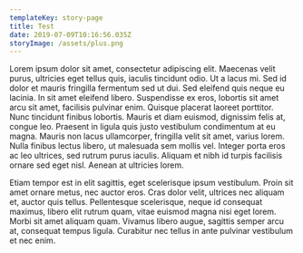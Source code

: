 ```yaml
---
templateKey: story-page
title: Test
date: 2019-07-09T10:16:56.035Z
storyImage: /assets/plus.png
---
```

Lorem ipsum dolor sit amet, consectetur adipiscing elit. Maecenas velit purus, ultricies eget tellus quis, iaculis tincidunt odio. Ut a lacus mi. Sed id dolor et mauris fringilla fermentum sed ut dui. Sed eleifend quis neque eu lacinia. In sit amet eleifend libero. Suspendisse ex eros, lobortis sit amet arcu sit amet, facilisis pulvinar enim. Quisque placerat laoreet porttitor. Nunc tincidunt finibus lobortis. Mauris et diam euismod, dignissim felis at, congue leo. Praesent in ligula quis justo vestibulum condimentum at eu magna. Mauris non lacus ullamcorper, fringilla velit sit amet, varius lorem. Nulla finibus lectus libero, ut malesuada sem mollis vel. Integer porta eros ac leo ultrices, sed rutrum purus iaculis. Aliquam et nibh id turpis facilisis ornare sed eget nisl. Aenean at ultricies lorem.



Etiam tempor est in elit sagittis, eget scelerisque ipsum vestibulum. Proin sit amet ornare metus, nec auctor eros. Cras dolor velit, ultrices nec aliquam et, auctor quis tellus. Pellentesque scelerisque, neque id consequat maximus, libero elit rutrum quam, vitae euismod magna nisi eget lorem. Morbi sit amet aliquam quam. Vivamus libero augue, sagittis semper arcu at, consequat tempus ligula. Curabitur nec tellus in ante pulvinar vestibulum et nec enim.
